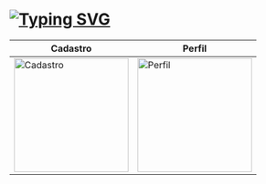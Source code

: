 # [![Typing SVG](https://readme-typing-svg.herokuapp.com/?color=FF0000&size=35&center=true&vCenter=true&width=1000&lines=Projeto+com+Laravel+Breeze;2%C2%BA+bimestre;Aula+de+PWII)](https://git.io/typing-svg)


<div align="center">

| Cadastro | Perfil |
|---------|-------|
| <img src="" alt="Cadastro" width="200"/> | <img src="URL_DA_IMAGEM_PERFIL" alt="Perfil" width="200"/> |

</div>
